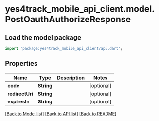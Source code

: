 # yes4track_mobile_api_client.model.PostOauthAuthorizeResponse

## Load the model package
```dart
import 'package:yes4track_mobile_api_client/api.dart';
```

## Properties
Name | Type | Description | Notes
------------ | ------------- | ------------- | -------------
**code** | **String** |  | [optional] 
**redirectUri** | **String** |  | [optional] 
**expiresIn** | **String** |  | [optional] 

[[Back to Model list]](../README.md#documentation-for-models) [[Back to API list]](../README.md#documentation-for-api-endpoints) [[Back to README]](../README.md)


